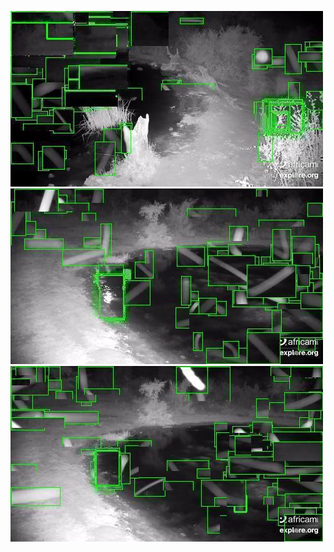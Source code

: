 ![20200628-231530-234535](in/20200628/20200628-231530-234535_0_.jpg)
![20200628-234540-000000](in/20200628/20200628-234540-000000_0_.jpg)
![20200629-000005-003010](in/20200629/20200629-000005-003010_0_.jpg)
